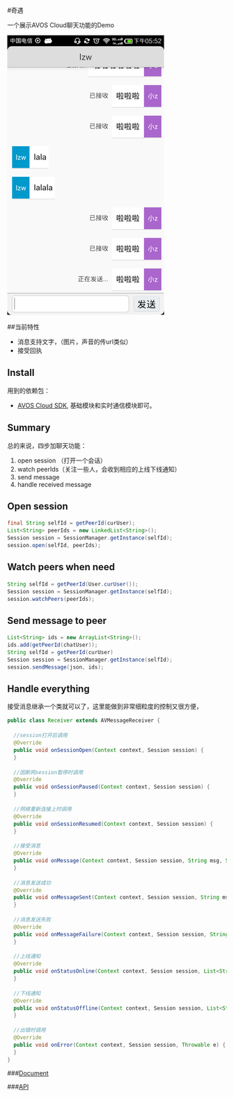 #奇遇

一个展示AVOS Cloud聊天功能的Demo

![img](https://raw.githubusercontent.com/lzwjava/plan/master/im360.png)

##当前特性
* 消息支持文字，（图片，声音的传url类似）
* 接受回执


## Install

用到的依赖包：

* [AVOS Cloud SDK](https://cn.avoscloud.com/docs/sdk_down.html), 基础模块和实时通信模块即可。

## Summary

总的来说，四步加聊天功能：

1. open session （打开一个会话）
2. watch peerIds（关注一些人，会收到相应的上线下线通知）
3. send message 
4. handle received message

## Open session

```java
final String selfId = getPeerId(curUser);
List<String> peerIds = new LinkedList<String>();
Session session = SessionManager.getInstance(selfId);
session.open(selfId, peerIds);
```

## Watch peers when need

```java
String selfId = getPeerId(User.curUser());
Session session = SessionManager.getInstance(selfId);
session.watchPeers(peerIds);
```
## Send message to peer

```java
List<String> ids = new ArrayList<String>();
ids.add(getPeerId(chatUser));
String selfId = getPeerId(curUser)
Session session = SessionManager.getInstance(selfId);
session.sendMessage(json, ids);
```

## Handle everything
接受消息继承一个类就可以了，这里能做到非常细粒度的控制又很方便，

```java
public class Receiver extends AVMessageReceiver {

  //session打开后调用
  @Override  
  public void onSessionOpen(Context context, Session session) {
  }

  //因断网session暂停时调用
  @Override
  public void onSessionPaused(Context context, Session session) {
  }

  //网络重新连接上时调用
  @Override
  public void onSessionResumed(Context context, Session session) {
  }

  //接受消息
  @Override
  public void onMessage(Context context, Session session, String msg, String fromPeerId) {
  }

  //消息发送成功
  @Override
  public void onMessageSent(Context context, Session session, String msg, List<String> receivers) {
  }

  //消息发送失败
  @Override
  public void onMessageFailure(Context context, Session session, String msg, List<String> receivers) {
  }

  //上线通知
  @Override
  public void onStatusOnline(Context context, Session session, List<String> peerIds) {
  }

  //下线通知
  @Override
  public void onStatusOffline(Context context, Session session, List<String> peerIds) {
  }

  //出错时调用
  @Override
  public void onError(Context context, Session session, Throwable e) {
  }
}
```

###[Document](https://cn.avoscloud.com/docs/realtime.html)

###[API](https://cn.avoscloud.com/docs/api/android/doc/index.html)
